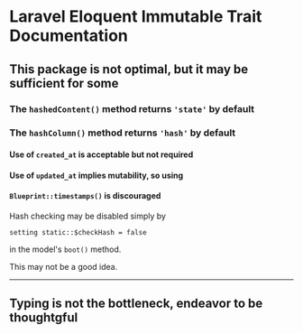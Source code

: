# Laravel Eloquent Immutable Trait Documentation

## This package is not optimal, but it may be sufficient for some

### The `hashedContent()` method returns `'state'` by default

### The `hashColumn()` method returns `'hash'` by default
  
#### Use of `created_at` is acceptable but not required

#### Use of `updated_at` implies mutability, so using

#### `Blueprint::timestamps()` is discouraged

Hash checking may be disabled simply by

`setting static::$checkHash = false`

in the model's `boot()` method.

This may not be a good idea.

-----

## Typing is not the bottleneck, endeavor to be thoughtgful
